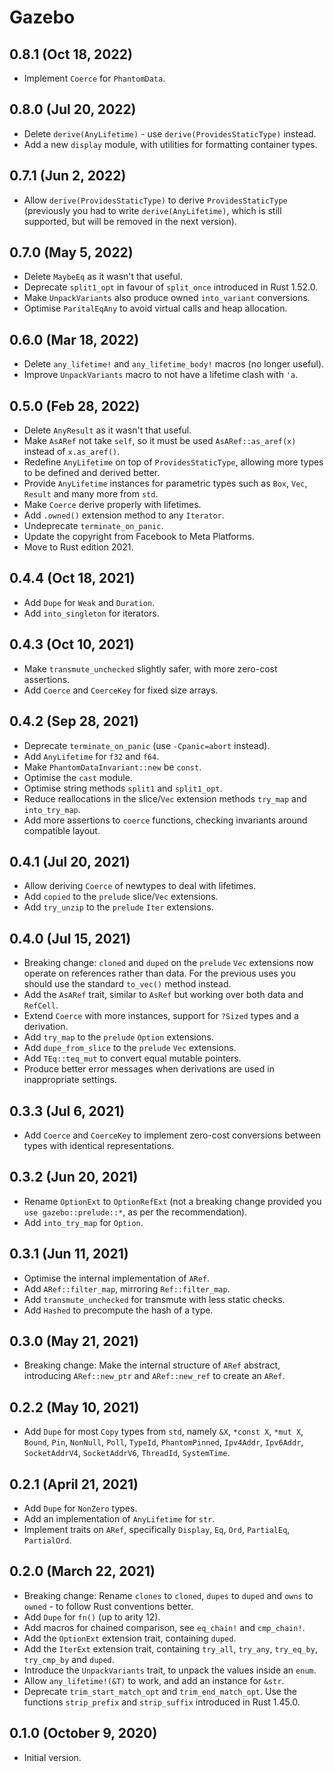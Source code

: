 # Gazebo

## 0.8.1 (Oct 18, 2022)

- Implement `Coerce` for `PhantomData`.

## 0.8.0 (Jul 20, 2022)

- Delete `derive(AnyLifetime)` - use `derive(ProvidesStaticType)` instead.
- Add a new `display` module, with utilities for formatting container types.

## 0.7.1 (Jun 2, 2022)

- Allow `derive(ProvidesStaticType)` to derive `ProvidesStaticType` (previously
  you had to write `derive(AnyLifetime)`, which is still supported, but will be
  removed in the next version).

## 0.7.0 (May 5, 2022)

- Delete `MaybeEq` as it wasn't that useful.
- Deprecate `split1_opt` in favour of `split_once` introduced in Rust 1.52.0.
- Make `UnpackVariants` also produce owned `into_variant` conversions.
- Optimise `ParitalEqAny` to avoid virtual calls and heap allocation.

## 0.6.0 (Mar 18, 2022)

- Delete `any_lifetime!` and `any_lifetime_body!` macros (no longer useful).
- Improve `UnpackVariants` macro to not have a lifetime clash with `'a`.

## 0.5.0 (Feb 28, 2022)

- Delete `AnyResult` as it wasn't that useful.
- Make `AsARef` not take `self`, so it must be used `AsARef::as_aref(x)` instead
  of `x.as_aref()`.
- Redefine `AnyLifetime` on top of `ProvidesStaticType`, allowing more types to
  be defined and derived better.
- Provide `AnyLifetime` instances for parametric types such as `Box`, `Vec`,
  `Result` and many more from `std`.
- Make `Coerce` derive properly with lifetimes.
- Add `.owned()` extension method to any `Iterator`.
- Undeprecate `terminate_on_panic`.
- Update the copyright from Facebook to Meta Platforms.
- Move to Rust edition 2021.

## 0.4.4 (Oct 18, 2021)

- Add `Dupe` for `Weak` and `Duration`.
- Add `into_singleton` for iterators.

## 0.4.3 (Oct 10, 2021)

- Make `transmute_unchecked` slightly safer, with more zero-cost assertions.
- Add `Coerce` and `CoerceKey` for fixed size arrays.

## 0.4.2 (Sep 28, 2021)

- Deprecate `terminate_on_panic` (use `-Cpanic=abort` instead).
- Add `AnyLifetime` for `f32` and `f64`.
- Make `PhantomDataInvariant::new` be `const`.
- Optimise the `cast` module.
- Optimise string methods `split1` and `split1_opt`.
- Reduce reallocations in the slice/`Vec` extension methods `try_map` and
  `into_try_map`.
- Add more assertions to `coerce` functions, checking invariants around
  compatible layout.

## 0.4.1 (Jul 20, 2021)

- Allow deriving `Coerce` of newtypes to deal with lifetimes.
- Add `copied` to the `prelude` slice/`Vec` extensions.
- Add `try_unzip` to the `prelude` `Iter` extensions.

## 0.4.0 (Jul 15, 2021)

- Breaking change: `cloned` and `duped` on the `prelude` `Vec` extensions now
  operate on references rather than data. For the previous uses you should use
  the standard `to_vec()` method instead.
- Add the `AsARef` trait, similar to `AsRef` but working over both data and
  `RefCell`.
- Extend `Coerce` with more instances, support for `?Sized` types and a
  derivation.
- Add `try_map` to the `prelude` `Option` extensions.
- Add `dupe_from_slice` to the `prelude` `Vec` extensions.
- Add `TEq::teq_mut` to convert equal mutable pointers.
- Produce better error messages when derivations are used in inappropriate
  settings.

## 0.3.3 (Jul 6, 2021)

- Add `Coerce` and `CoerceKey` to implement zero-cost conversions between types
  with identical representations.

## 0.3.2 (Jun 20, 2021)

- Rename `OptionExt` to `OptionRefExt` (not a breaking change provided you
  `use gazebo::prelude::*`, as per the recommendation).
- Add `into_try_map` for `Option`.

## 0.3.1 (Jun 11, 2021)

- Optimise the internal implementation of `ARef`.
- Add `ARef::filter_map`, mirroring `Ref::filter_map`.
- Add `transmute_unchecked` for transmute with less static checks.
- Add `Hashed` to precompute the hash of a type.

## 0.3.0 (May 21, 2021)

- Breaking change: Make the internal structure of `ARef` abstract, introducing
  `ARef::new_ptr` and `ARef::new_ref` to create an `ARef`.

## 0.2.2 (May 10, 2021)

- Add `Dupe` for most `Copy` types from `std`, namely `&X`, `*const X`,
  `*mut X`, `Bound`, `Pin`, `NonNull`, `Poll`, `TypeId`, `PhantomPinned`,
  `Ipv4Addr`, `Ipv6Addr`, `SocketAddrV4`, `SocketAddrV6`, `ThreadId`,
  `SystemTime`.

## 0.2.1 (April 21, 2021)

- Add `Dupe` for `NonZero` types.
- Add an implementation of `AnyLifetime` for `str`.
- Implement traits on `ARef`, specifically `Display`, `Eq`, `Ord`, `PartialEq`,
  `PartialOrd`.

## 0.2.0 (March 22, 2021)

- Breaking change: Rename `clones` to `cloned`, `dupes` to `duped` and `owns` to
  `owned` - to follow Rust conventions better.
- Add `Dupe` for `fn()` (up to arity 12).
- Add macros for chained comparison, see `eq_chain!` and `cmp_chain!`.
- Add the `OptionExt` extension trait, containing `duped`.
- Add the `IterExt` extension trait, containing `try_all`, `try_any`,
  `try_eq_by`, `try_cmp_by` and `duped`.
- Introduce the `UnpackVariants` trait, to unpack the values inside an `enum`.
- Allow `any_lifetime!(&T)` to work, and add an instance for `&str`.
- Deprecate `trim_start_match_opt` and `trim_end_match_opt`. Use the functions
  `strip_prefix` and `strip_suffix` introduced in Rust 1.45.0.

## 0.1.0 (October 9, 2020)

- Initial version.
